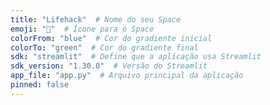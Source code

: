 ```yaml
---
title: "Lifehack"  # Nome do seu Space
emoji: "🚀"  # Ícone para o Space
colorFrom: "blue"  # Cor do gradiente inicial
colorTo: "green"  # Cor do gradiente final
sdk: "streamlit"  # Define que a aplicação usa Streamlit
sdk_version: "1.30.0"  # Versão do Streamlit
app_file: "app.py"  # Arquivo principal da aplicação
pinned: false
---
```


